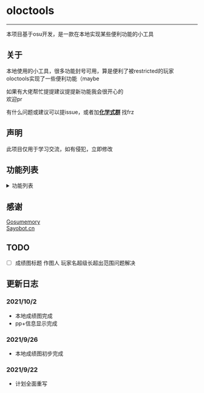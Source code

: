 # oloctools
****
本项目基于osu开发，是一款在本地实现某些便利功能的小工具  
## 关于
本地使用的小工具，很多功能封号可用，算是便利了被restricted的玩家  
oloctools实现了一些便利功能（maybe  
  
如果有大佬帮忙提提建议提提新功能我会很开心的  
欢迎pr

有什么问题或建议可以提issue，或者加<strong>[化学式群](https://jq.qq.com/?_wv=1027&k=yN5arRnC) </strong>找frz

## 声明
此项目仅用于学习交流，如有侵犯，立即修改


## 功能列表
<details>
<summary>功能列表</summary>

<strong>以下功能部分依赖gosumemory</strong>

全本地功能标`+`，涉及到网络的功能标`-`

- [x] `+`recent成绩图生成
- [x] `-`pp+获取
- [ ] `-`pp+图片化
- [ ] `-`获取Recent, UserBest, MapBest生成成绩图
- [ ] `+`铺面指定参数pp计算
- [ ] `+`铺面详情
- [ ] `+`铺面详情图片化
- [ ] `-`个人信息
- [ ] `-`个人信息图片化
- [ ] `+`reply解析出图
- [ ] `+`整合osr2mp4(不使用不下载，第一次使用自动`-`下载)
- [ ] `-`热门铺面下载
- [ ] `-`铺面参数筛选下载
- [ ] `+`批量指定参数删图
- [ ] `-`gosu自动部署
- [ ] `-`osu自动部署更新(sayo)
- [ ] `-`InGameDownloader自动部署
- [ ] `-`使用reply一键上传视频至bilibili

</details>

## 感谢
[Gosumemory](https://github.com/l3lackShark/gosumemory)  
[Sayobot.cn](https://osu.sayobot.cn/home)

## TODO
- [ ] 成绩图标题 作图人 玩家名超级长超出范围问题解决

## 更新日志
### 2021/10/2
* 本地成绩图完成
* pp+信息显示完成

### 2021/9/26
* 本地成绩图初步完成

### 2021/9/22
* 计划全面重写
